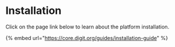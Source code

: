 # Installation

Click on the page link below to learn about the platform installation.

{% embed url="https://core.digit.org/guides/installation-guide" %}
